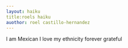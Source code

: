 ```yaml
---
layout: haiku
title:roels haiku
auothor: roel castillo-hernandez
---
```


I am Mexican 
I love my ethnicity
forever grateful
 

 
